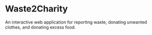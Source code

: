 # Waste2Charity
An interactive web application for reporting waste, donating unwanted clothes, and donating excess food.
